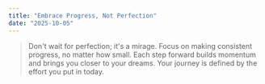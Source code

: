 ```yaml
---
title: "Embrace Progress, Not Perfection"
date: "2025-10-05"
---
```


> Don't wait for perfection; it's a mirage. Focus on making consistent progress, no matter how small. Each step forward builds momentum and brings you closer to your dreams. Your journey is defined by the effort you put in today.
